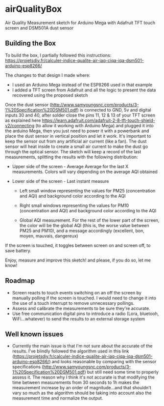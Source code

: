 # airQualityBox
Air Quality Measurement sketch for Arduino Mega with Adafruit TFT touch screen and DSM501A dust sensor

## Building the Box
To build the box, I partially followed this instructions:
https://projetsdiy.fr/calculer-indice-qualite-air-iaq-ciqa-iqa-dsm501-arduino-esp8266/

The changes to that design I made where:
- I used an Arduino Mega instead of the ESP8266 used in that example
- I added a TFT screen from Adafruit and all the logic to present the data recovered using the proposed sketch

Once the dust sensor (http://www.samyoungsnc.com/products/3-1%20Specification%20DSM501.pdf) is connected to GND, 5v and digital inputs 30 and 40, after solder close the pins 11, 12 & 13 of your TFT screen as explained here https://learn.adafruit.com/adafruit-2-8-tft-touch-shield-v2/connecting (to allow it working with Arduino Mega) and plugged it into the arduino Mega, then you just need to power it with a powerbank and place the dust sensor in vertical position and let it work. It's important to keep the sensor out from any artificial air current (like a fan). The dust sensor will heat inside to create a small air current to make the dust go through the optical sensor. The sketch will keep a record of the last measurements, splitting the results with the following distribution:

- Upper side of the screen - Average
Average for the last X measurements. Colors will vary depending on the average AQI obtained

- Lower side of the screen - Last instant measure
  - Left small window representing the values for PM25 (concentration and AQI) and background color according to the AQI

  - Right small windows representing the values for PM10 (concentration and AQI) and background color according to the AQI
  
  - Global AQI measurement. For the rest of the lower part of the screen, the color will be the global AQI (this is, the worse value between PM25 and PM10), and a message accordingly (excellent, bon, moyen, mauvais, dangereux)

If the screen is touched, it toggles between screen on and screen off, to save battery. 

Enjoy, measure and improve this sketch! and please, if you do so, let me know!

## Roadmap
- Screen reacts to touch events switching on an off the screen by manually polling if the screen is touched. I would need to change it into the use of a touch interrupt to remove unnecessary pollings. 
- Assess and calibrate the measurements to be sure they're accurate.
- Use free communication digital pins to introduce a radio (Lora, bluetooh, WiFi...whatever) to send the results to an external storage system

## Well known issues
- Currently the main issue is that I'm not sure about the accurate of the results. I've blindly followed the algorithm used in this link (https://projetsdiy.fr/calculer-indice-qualite-air-iaq-ciqa-iqa-dsm501-arduino-esp8266/) and looks reasonable by comparing with the sensor specifications (http://www.samyoungsnc.com/products/3-1%20Specification%20DSM501.pdf) but still need some time to properly assess it. The reason why I think it's not accurate is that modifying the time between measurements from 30 seconds to 1h makes the measurement increase by an order of magnitude...and that shouldn't vary so much as the algorithm should be taking into account also the measurement time and normalize the output.
